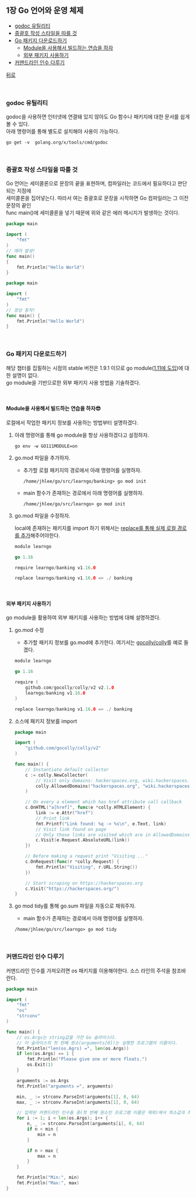 ## 1장 Go 언어와 운영 체제

* [godoc 유틸리티](#godoc-유틸리티)
* [중괄호 작성 스타일을 따를 것](#중괄호-작성-스타일을-따를-것)
* [Go 패키지 다운로드하기](#go-패키지-다운로드하기)
	* [Module을 사용해서 빌드하는 연습을 하자](#module을-사용해서-빌드하는-연습을-하자)
	* [외부 패키지 사용하기](#외부-패키지-사용하기)
* [커맨드라인 인수 다루기](#커맨드라인-인수-다루기)

[뒤로](https://github.com/junhaeng90/GolangStudy/tree/main/MasteringGo)

<br>

### godoc 유틸리티
godoc을 사용하면 인터넷에 연결돼 있지 않아도 Go 함수나 패키지에 대한 문서를 쉽게 볼 수 있다. <br>
아래 명령어를 통해 별도로 설치해야 사용이 가능하다. <br>
```
go get -v  golang.org/x/tools/cmd/godoc
```
<br>

### 중괄호 작성 스타일을 따를 것
Go 언어는 세미콜론으로 문장의 끝을 표현하며, 컴파일러는 코드에서 필요하다고 판단되는 지점에 <br>
세미콜론을 집어넣는다. 따라서 여는 중괄호로 문장을 시작하면 Go 컴파일러는 그 이전 문장의 끝인 <br>
func main()에 세미콜론을 넣기 때문에 위와 같은 에러 메시지가 발생하는 것이다.
```go
package main

import (
    "fmt"
)
// 에러 발생!
func main()
{
    fmt.Println("Hello World")
}
```

```go
package main

import (
    "fmt"
)
// 정상 동작!
func main() {
    fmt.Println("Hello World")
}
```
<br>

### Go 패키지 다운로드하기
해당 챕터를 집필하는 시점의 stable 버전은 1.9.1 이므로 go module([1.11에 도입](https://golang.org/doc/go1.11#modules))에 대한 설명이 없다. <br>
go module을 기반으로한 외부 패키지 사용 방법을 기술하겠다.

<br>

#### Module을 사용해서 빌드하는 연습을 하자😎
로컬에서 작업한 패키지 정보를 사용하는 방법부터 설명하겠다.

1. 아래 명령어를 통해 go module을 항상 사용하겠다고 설정하자.
    ```
    go env -w GO111MODULE=on
    ```
2. go.mod 파일을 추가하자.
    * 추가할 로컬 패키지의 경로에서 아래 명령어를 실행하자.
        ```
        /home/jhlee/go/src/learngo/banking> go mod init
        ```
    * main 함수가 존재하는 경로에서 아래 명령어를 실행하자.
        ```
        /home/jhlee/go/src/learngo> go mod init
        ```
3. go.mod 파일을 수정하자.

    local에 존재하는 패키지를 import 하기 위해서는 <U>replace를 통해 실제 로컬 경로를 추가</U>해주어야한다.
    ```go
    module learngo

    go 1.16

    require learngo/banking v1.16.0

    replace learngo/banking v1.16.0 => ./ banking
    ```
<br>

#### 외부 패키지 사용하기
go module을 활용하여 외부 패키지를 사용하는 방법에 대해 설명하겠다.

1. go.mod 수정
    * 추가할 패키지 정보를 go.mod에 추가한다. 여기서는 [gocolly/colly](https://github.com/gocolly/colly)를 예로 들겠다.
    ```go
    module learngo

    go 1.16

    require (
	    github.com/gocolly/colly/v2 v2.1.0
	    learngo/banking v1.16.0
    )

    replace learngo/banking v1.16.0 => ./ banking
    ```

2. 소스에 패키지 정보를 import
    ```go
    package main
    
    import (
        "github.com/gocolly/colly/v2"
    )

    func main() {
	    // Instantiate default collector
	    c := colly.NewCollector(
		    // Visit only domains: hackerspaces.org, wiki.hackerspaces.org
		    colly.AllowedDomains("hackerspaces.org", "wiki.hackerspaces.org"),
	    )

	    // On every a element which has href attribute call callback
	    c.OnHTML("a[href]", func(e *colly.HTMLElement) {
		    link := e.Attr("href")
		    // Print link
		    fmt.Printf("Link found: %q -> %s\n", e.Text, link)
		    // Visit link found on page
		    // Only those links are visited which are in AllowedDomains
		    c.Visit(e.Request.AbsoluteURL(link))
	    })

	    // Before making a request print "Visiting ..."
	    c.OnRequest(func(r *colly.Request) {
		    fmt.Println("Visiting", r.URL.String())
	    })

	    // Start scraping on https://hackerspaces.org
	    c.Visit("https://hackerspaces.org/")
    } 
    ```
3. go mod tidy를 통해 go.sum 파일을 자동으로 채워주자.
    * main 함수가 존재하는 경로에서 아래 명령어를 실행하자.
    ```
    /home/jhlee/go/src/learngo> go mod tidy
    ```
<br>

### 커맨드라인 인수 다루기
커맨드라인 인수를 가져오려면 os 패키지를 이용해야한다. 소스 라인의 주석을 참조바란다.
```go
package main

import (
	"fmt"
	"os"
	"strconv"
)

func main() {
	// os.Args는 string값을 가진 Go 슬라이스다.
	// 이 슬라이스의 첫 번째 원소(arguments[0])는 실행한 프로그램의 이름이다.
	fmt.Println("len(os.Agrs) =", len(os.Args))
	if len(os.Args) == 1 {
		fmt.Println("Please give one or more floats.")
		os.Exit(1)
	}

	arguments := os.Args
	fmt.Println("arguments =", arguments)

	min, _ := strconv.ParseInt(arguments[1], 0, 64)
	max, _ := strconv.ParseInt(arguments[1], 0, 64)

	// 입력된 커맨드라인 인수들 중(첫 번째 원소인 프로그램 이름은 제외)에서 최소값과 최대값을 구한다.
	for i := 1; i < len(os.Args); i++ {
		n, _ := strconv.ParseInt(arguments[i], 0, 64)
		if n < min {
			min = n
		}

		if n > max {
			max = n
		}
	}

	fmt.Println("Min:", min)
	fmt.Println("Max:", max)
}
```
